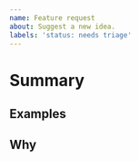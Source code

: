 ```yaml
---
name: Feature request
about: Suggest a new idea.
labels: 'status: needs triage'
---
```


# Summary

## Examples

## Why

